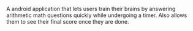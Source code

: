 A android application that lets users train their brains by answering arithmetic math questions quickly 
while undergoing a timer. Also allows them to see their final score once they are done.
